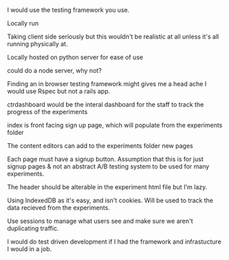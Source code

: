 

I would use the testing framework you use.


Locally run

Taking client side seriously but this wouldn't be realistic at all unless it's all running physically at.

Locally hosted on python server for ease of use

could do a node server, why not?

Finding an in browser testing framework might gives me a head ache
I would use Rspec but not a rails app.

ctrdashboard would be the interal dashboard for the staff to track the progress of the experiments

index is front facing sign up page, which will populate from the experiments folder

The content editors can add to the experiments folder new pages

Each page must have a signup button. Assumption that this is for just signup pages & not an abstract A/B testing system to be used for many experiments.

The header should be alterable in the experiment html file but I'm lazy.

Using IndexedDB as it's easy, and isn't cookies. Will be used to track the data recieved from the experiments.

Use sessions to manage what users see and make sure we aren't duplicating traffic.


I would do test driven development if I had the framework and infrastucture I would in a job.